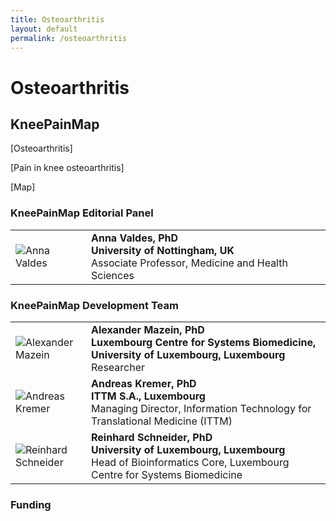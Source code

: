 ```yaml
---
title: Osteoarthritis
layout: default
permalink: /osteoarthritis
---
```


# Osteoarthritis

## KneePainMap

[Osteoarthritis]

[Pain in knee osteoarthritis]

[Map]

### KneePainMap Editorial Panel

<table>
<tr>
<td style="width: 105px;"><img src="../images/team/AnnaValdes.jpg" alt="Anna Valdes"/></td>
<td><strong>Anna Valdes, PhD</strong><br /><strong>University of Nottingham, UK</strong><br />
Associate Professor, Medicine and Health Sciences</td>
</tr>
</table>

### KneePainMap Development Team

<table>
<tr>
<td style="width: 105px;"><img src="../images/team/AlexanderMazein.jpg" alt="Alexander Mazein" /></td>
<td><strong>Alexander Mazein, PhD</strong><br /><strong>Luxembourg Centre for Systems Biomedicine, University of Luxembourg, Luxembourg</strong><br />
Researcher</td>
</tr>
<tr>
<td><img src="../images/team/AndreasKremer.jpg" alt="Andreas Kremer" /></td>
<td><strong>Andreas Kremer, PhD</strong><br /><strong>ITTM S.A., Luxembourg
</strong><br />Managing Director, Information Technology for Translational Medicine (ITTM)<br /></td>
</tr>
<tr>
<td><img src="../images/team/ReinhardSchneider.jpg" alt="Reinhard Schneider" /></td>
<td><strong>Reinhard Schneider, PhD</strong><br /><strong>University of Luxembourg, Luxembourg
</strong><br />Head of Bioinformatics Core, Luxembourg Centre for Systems Biomedicine<br /></td>
</tr>
</table>

### Funding



